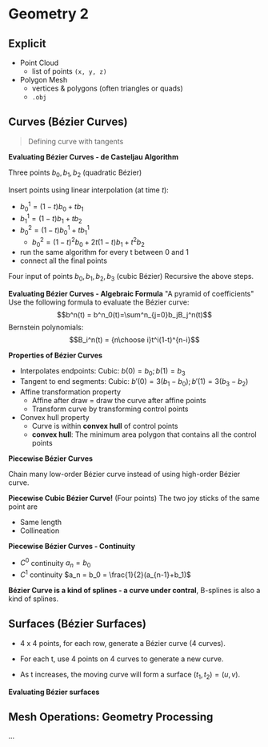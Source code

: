 # Geometry 2
## Explicit
* Point Cloud
  * list of points $\texttt{(x, y, z)}$
* Polygon Mesh
  * vertices & polygons (often triangles or quads)
  * $\texttt{.obj}$

## Curves (Bézier Curves)
> Defining curve with tangents

**Evaluating Bézier Curves - de Casteljau Algorithm**

Three points $b_0, b_1, b_2$ (quadratic Bézier)

Insert points using linear interpolation (at time $t$):
* $b_0^1 = (1-t)b_0 + tb_1$
* $b_1^1 = (1-t)b_1 + tb_2$
* $b_0^2 = (1-t)b_0^1 + tb_1^1$
  * $b_0^2 = (1-t)^2b_0 + 2t(1-t)b_1+t^2b_2$
* run the same algorithm for every t between 0 and 1
* connect all the final points

Four input of points $b_0, b_1, b_2, b_3$ (cubic Bézier)
Recursive the above steps.

**Evaluating Bézier Curves - Algebraic Formula**
"A pyramid of coefficients"
Use the following formula to evaluate the Bézier curve:
$$b^n(t) = b^n_0(t)=\sum^n_{j=0}b_jB_j^n(t)$$
Bernstein polynomials:
$$B_i^n(t) = {n\choose i}t^i(1-t)^{n-i}$$

**Properties of Bézier Curves**
* Interpolates endpoints: Cubic: $b(0)=b_0; b(1)=b_3$
* Tangent to end segments: Cubic: $b'(0)=3(b_1-b_0); b'(1) = 3(b_3 - b_2)$
* Affine transformation property
  * Affine after draw = draw the curve after affine points
  * Transform curve by transforming control points
* Convex hull property
  * Curve is within **convex hull** of control points
  * **convex hull**: The minimum area polygon that contains all the control points

**Piecewise Bézier Curves**

Chain many low-order Bézier curve instead of using high-order Bézier curve.

**Piecewise Cubic Bézier Curve!** (Four points)
The two joy sticks of the same point are
* Same length
* Collineation


**Piecewise Bézier Curves - Continuity**
* $C^0$ continuity $a_n = b_0$
* $C^1$ continuity $a_n = b_0 = \frac{1}{2}(a_{n-1}+b_1)$

**Bézier Curve is a kind of splines - a curve under contral**, B-splines is also a kind of splines.

## Surfaces (Bézier Surfaces)
* 4 x 4 points, for each row, generate a Bézier curve (4 curves).

* For each t, use 4 points on 4 curves to generate a new curve.

* As t increases, the moving curve will form a surface $(t_1, t_2) = (u,v)$.

**Evaluating Bézier surfaces**

## Mesh Operations: Geometry Processing
...